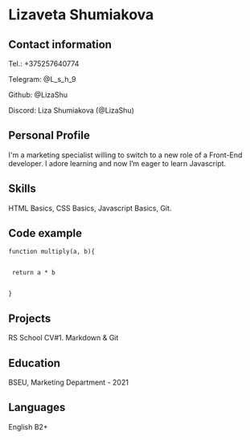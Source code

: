 # Lizaveta Shumiakova


## Contact information 

Tel.: +375257640774

Telegram: @L_s_h_9

Github: @LizaShu

Discord: Liza Shumiakova (@LizaShu)


## Personal Profile

I'm a marketing specialist willing to switch to a new role of a Front-End developer. I adore learning and now I’m eager to learn Javascript.


## Skills

HTML Basics, CSS Basics, Javascript Basics, Git.


## Code example

 

    function multiply(a, b){


     return a * b


    }


## Projects

RS School CV#1. Markdown & Git


## Education

BSEU, Marketing Department - 2021


## Languages

English B2+
